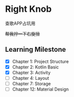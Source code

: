 # Right Knob

查歌APP占坑用

~~帮我拧一下右旋扭~~

## Learning Milestone

- [x] Chapter 1: Project Structure
- [x] Chapter 2: Kotlin Basic
- [x] Chapter 3: Activity
- [ ] Chapter 4: Layout
- [ ] Chapter 7: Storage
- [ ] Chapter 12: Material Design
